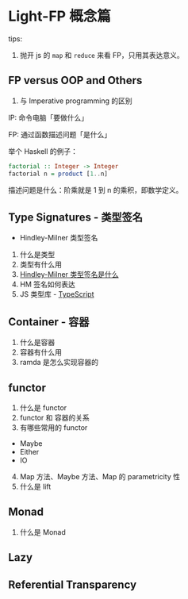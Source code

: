 # Light-FP 概念篇

tips:

1. 抛开 js 的 `map` 和 `reduce` 来看 FP，只用其表达意义。

## FP versus OOP and Others

1. 与 Imperative programming 的区别

IP: 命令电脑「要做什么」

FP: 通过函数描述问题「是什么」

举个 Haskell 的例子：

```haskell
factorial :: Integer -> Integer
factorial n = product [1..n]
```

描述问题是什么：阶乘就是 1 到 n 的乘积，即数学定义。

## Type Signatures - 类型签名

- Hindley-Milner 类型签名

1. 什么是类型
2. 类型有什么用
3. [Hindley-Milner 类型签名是什么](https://www.zybuluo.com/darwin-yuan/note/424724)
4. HM 签名如何表达
5. JS 类型库 - [TypeScript](https://ts.xcatliu.com/)

## Container - 容器

1. 什么是容器
2. 容器有什么用
3. ramda 是怎么实现容器的

## functor

1. 什么是 functor
2. functor 和 容器的关系
3. 有哪些常用的 functor
  - Maybe
  - Either
  - IO

4. Map 方法、Maybe 方法、Map 的 parametricity 性
5. 什么是 lift

## Monad

1. 什么是 Monad


## Lazy

## Referential Transparency